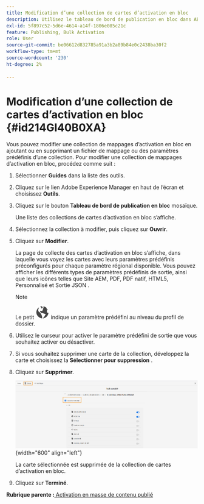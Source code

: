 ```yaml
---
title: Modification d’une collection de cartes d’activation en bloc
description: Utilisez le tableau de bord de publication en bloc dans AEM Guides. Découvrez comment modifier une collection de mappages d’activation en bloc en ajoutant ou en supprimant des fichiers de mappage.
exl-id: 5f897c52-5d6e-4614-a14f-1806e085c21c
feature: Publishing, Bulk Activation
role: User
source-git-commit: be06612d832785a91a3b2a89b84e0c2438ba30f2
workflow-type: tm+mt
source-wordcount: '230'
ht-degree: 2%

---
```


# Modification d’une collection de cartes d’activation en bloc {#id214GI40B0XA}

Vous pouvez modifier une collection de mappages d’activation en bloc en ajoutant ou en supprimant un fichier de mappage ou des paramètres prédéfinis d’une collection. Pour modifier une collection de mappages d’activation en bloc, procédez comme suit :

1. Sélectionner **Guides** dans la liste des outils.

1. Cliquez sur le lien Adobe Experience Manager en haut de l’écran et choisissez **Outils**.

1. Cliquez sur le bouton **Tableau de bord de publication en bloc** mosaïque.

   Une liste des collections de cartes d’activation en bloc s’affiche.

1. Sélectionnez la collection à modifier, puis cliquez sur **Ouvrir**.

1. Cliquez sur **Modifier**.

   La page de collecte des cartes d’activation en bloc s’affiche, dans laquelle vous voyez les cartes avec leurs paramètres prédéfinis préconfigurés pour chaque paramètre régional disponible.
Vous pouvez afficher les différents types de paramètres prédéfinis de sortie, ainsi que leurs icônes telles que Site AEM, PDF, PDF natif, HTML5, Personnalisé et Sortie JSON .

   >[!NOTE]
   >
   > Le petit ![](images/global-preset-icon.svg) indique un paramètre prédéfini au niveau du profil de dossier.


1. Utilisez le curseur pour activer le paramètre prédéfini de sortie que vous souhaitez activer ou désactiver.

1. Si vous souhaitez supprimer une carte de la collection, développez la carte et choisissez la **Sélectionner pour suppression** .

1. Cliquez sur **Supprimer**.

   ![](images/bulk-activation-delete-map.png){width="600" align="left"}

   La carte sélectionnée est supprimée de la collection de cartes d’activation en bloc.

1. Cliquez sur **Terminé**.


**Rubrique parente :**[ Activation en masse de contenu publié](conf-bulk-activation.md)
